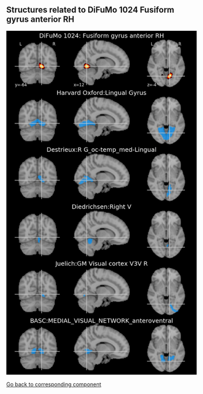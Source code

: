


## Structures related to DiFuMo 1024 Fusiform gyrus anterior RH

![677](677.jpg "Structures related to DiFuMo 1024 Fusiform gyrus anterior RH")

[Go back to corresponding component](https://parietal-inria.github.io/DiFuMo/1024/html/677.html)